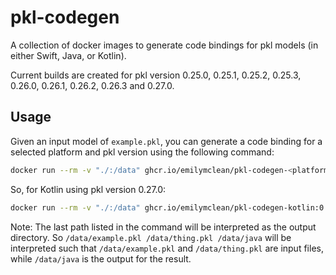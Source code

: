 # pkl-codegen
A collection of docker images to generate code bindings for pkl models (in either Swift, Java, or Kotlin).

Current builds are created for pkl version 0.25.0, 0.25.1, 0.25.2, 0.25.3, 0.26.0, 0.26.1, 0.26.2, 0.26.3 and 0.27.0.

## Usage
Given an input model of `example.pkl`, you can generate a code binding for a selected platform and pkl version using the following command:

```sh
docker run --rm -v "./:/data" ghcr.io/emilymclean/pkl-codegen-<platform>:<version> /data/example.pkl /data/java
```

So, for Kotlin using pkl version 0.27.0:

```sh
docker run --rm -v "./:/data" ghcr.io/emilymclean/pkl-codegen-kotlin:0.27.0 /data/example.pkl /data/java
```

Note: The last path listed in the command will be interpreted as the output directory. So `/data/example.pkl /data/thing.pkl /data/java` will be interpreted such that `/data/example.pkl` and `/data/thing.pkl` are input files, while `/data/java` is the output for the result. 